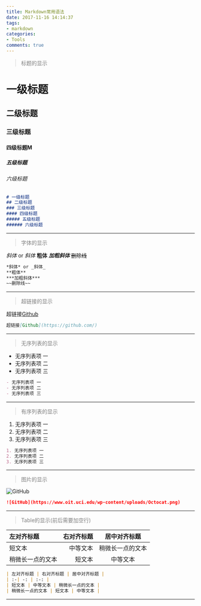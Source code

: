 ```yaml
---
title: Markdown常用语法
date: 2017-11-16 14:14:37
tags: 
- markdown 
categories:
- Tools
comments: true
---
```



> <font color=gray>标题的显示</font>

# 一级标题
## 二级标题
### 三级标题
#### 四级标题M
##### 五级标题
###### 六级标题
```markdown
# 一级标题
## 二级标题
### 三级标题
#### 四级标题
##### 五级标题
###### 六级标题
```
***

<!-- more -->

> <font color=gray>字体的显示</font>

*斜体* or _斜体_
**粗体**
***加粗斜体***
~~删除线~~
```markdown
*斜体* or _斜体_
**粗体**
***加粗斜体***
~~删除线~~
```
***

> <font color=gray>超链接的显示</font>

超链接[Github](https://github.com/)
```markdown
超链接[Github](https://github.com/)
```
***

> <font color=gray>无序列表的显示</font>

- 无序列表项 一
- 无序列表项 二
- 无序列表项 三
```markdown
- 无序列表项 一
- 无序列表项 二
- 无序列表项 三
```
***

> <font color=gray>有序列表的显示</font>

1. 无序列表项 一
2. 无序列表项 二
3. 无序列表项 三
```markdown
1. 无序列表项 一
2. 无序列表项 二
3. 无序列表项 三
```
*** 

> <font color=gray>图片的显示</font>

![GitHub](https://www.oit.uci.edu/wp-content/uploads/Octocat.png)
```markdown
![GitHub](https://www.oit.uci.edu/wp-content/uploads/Octocat.png)
```
***

> <font color=gray>Table的显示(前后需要加空行)</font>

| 左对齐标题 | 右对齐标题 | 居中对齐标题 |
| :-| -: | :-: |
| 短文本 | 中等文本 | 稍微长一点的文本 |
| 稍微长一点的文本 | 短文本 | 中等文本 |

```markdown
| 左对齐标题 | 右对齐标题 | 居中对齐标题 |
| :-| -: | :-: |
| 短文本 | 中等文本 | 稍微长一点的文本 |
| 稍微长一点的文本 | 短文本 | 中等文本 |
```
***
